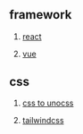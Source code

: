 #

## framework

1. [react](https://react.docschina.org)

2. [vue](https://cn.vuejs.org/)

## css

1. [css to unocss](https://to-unocss.netlify.app)

2. [tailwindcss](https://tailwind.nodejs.cn/docs/installation)
